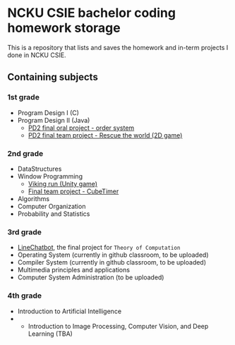 # NCKU CSIE bachelor coding homework storage

This is a repository that lists and saves the homework and in-term projects I done in NCKU CSIE.

## Containing subjects

### 1st grade

* Program Design I (C)
* Program Design II (Java)
    - [PD2 final oral project - order system](https://github.com/randyuncle/PD2-Final-Oral-Project---OrderSystem)
    - [PD2 final team project - Rescue the world (2D game)](https://github.com/randyuncle/PD2-final-group-project)

### 2nd grade

* DataStructures
* Window Programming
    - [Viking run (Unity game)](https://github.com/randyuncle/F74094017_Unity_v4)
    - [Final team project - CubeTimer](https://github.com/randyuncle/Cubetimer-1)
* Algorithms
* Computer Organization
* Probability and Statistics

### 3rd grade

* [LineChatbot](https://github.com/randyuncle/LineChatbot), the final project for `Theory of Computation`
* Operating System (currently in github classroom, to be uploaded)
* Compiler System (currently in github classroom, to be uploaded)
* Multimedia principles and applications
* Computer System Administration (to be uploaded)

### 4th grade

* Introduction to Artificial Intelligence
* * Introduction to Image Processing, Computer Vision, and Deep Learning (TBA)
